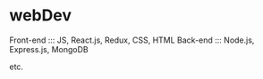 # webDev
Front-end ::: JS, React.js, Redux, CSS, HTML
Back-end ::: Node.js, Express.js, MongoDB

etc.
